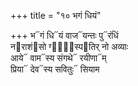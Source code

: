 +++
title = "१० भगं धियं"

+++
भ᳓गं धि᳓यं वाज᳓यन्तः पु᳓रंधिं  
न᳓राशं᳓सो ग्ना᳐᳓स्प᳓तिर् नो अव्याः  
आये᳓ वाम᳓स्य संगथे᳓ रयीणा᳓म्  
प्रिया᳓ देव᳓स्य सवितुः᳓ सियाम